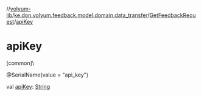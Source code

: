 //[volyum-lib](../../../index.md)/[ke.don.volyum.feedback.model.domain.data_transfer](../index.md)/[GetFeedbackRequest](index.md)/[apiKey](api-key.md)

# apiKey

[common]\

@SerialName(value = &quot;api_key&quot;)

val [apiKey](api-key.md): [String](https://kotlinlang.org/api/core/kotlin-stdlib/kotlin/-string/index.html)